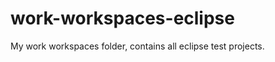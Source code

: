 work-workspaces-eclipse
=======================

My work workspaces folder, contains all eclipse test projects.